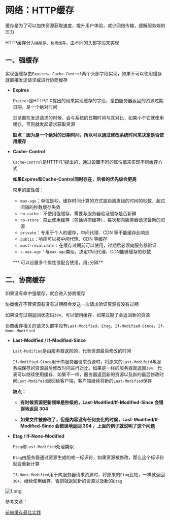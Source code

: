 # 网络：HTTP缓存

缓存是为了可以加快资源获取速度，提升用户体验，减少网络传输，缓解服务端的压力

HTTP缓存分为`强缓存`、`协商缓存`，由不同的头部字段来实现

## 一、强缓存

实现强缓存由`Expires`、`Cache-Control`两个头部字段实现，如果不可以使用缓存就直接发送请求或进行协商缓存

* **Expires**

  `Expires`是HTTP/1.0提出的用来实现缓存的字段，是由服务器返回的资源过期日期，是一个绝对时间

  浏览器在发送请求的时候，会与系统的日期时间与其对比，如果小于它就使用缓存，否则就发起请求获取资源

  **缺点：因为是一个绝对的日期时间，所以可以通过修改系统时间来决定是否使用缓存**

* **Cache-Control**

  `Cache-Control`是HTTP/1.1提出的，通过设置不同的属性值来实现不同缓存方式

  **如果Expires和Cache-Control同时存在，后者的优先级会更高**

  

  常用的属性值：

  * `max-age`：单位是秒，缓存时间计算的方式是距离发起的时间的秒数，超过间隔的秒数缓存失效
  * `no-cache`：不使用强缓存，需要与服务器验证缓存是否新鲜
  * `no-store`：禁止使用缓存（包括协商缓存），每次都向服务器请求最新的资源
  * `private`：专用于个人的缓存，中间代理、CDN 等不能缓存此响应
  * `public`：响应可以被中间代理、CDN 等缓存
  * `must-revalidate`：在缓存过期前可以使用，过期后必须向服务器验证
  * `s-max-age`：与`max-age`类似，决定中间代理、CDN能够缓存的秒数

  *** 可以设置多个属性值配合使用，用`;`分隔**

  

## 二、协商缓存

如果没有命中强缓存，就会进入协商缓存

协商缓存不管资源有没有过期都会发送一次请求验证资源有没有过期

如果没有过期返回状态码`304`，可以使用缓存，如果过期了会返回新的资源

协商缓存相关的请求头部字段有`Last-Modified`，`Etag`，`If-Modified-Since`，`If-None-Modified`

* **Last-Modified / If-Modified-Since**

  `Last-Modified`是由服务器返回的，代表资源最后修改的时间

  `If-Modified-Since`用于向服务器请求资源时，将原来的`Last-Modifeid`与服务端保存的资源最后修改时间进行对比，如果是一样的服务器就返回`304`，代表可以继续使用缓存，如果不一样，服务器返回新的资源以及新的最后修改时间`Last-Modifeid`返回给客户端，客户端继续将新的`Last-Modified`保存

  **缺点：**

  * **有时候资源更新频率是秒级的，Last-Modified/If-Modified-Since 会错误地返回 304**

  * **如果文件被修改了，但是内容没有任何变化的时候，Last-Modified/If-Modified-Since 会错误地返回 304 ，上面的例子就说明了这个问题**

* **Etag / If-None-Modified**

  `Etag`和`Last-Modified`处理类似

  `Etag`由服务器通过资源生成的唯一标识符，如果资源被修改，那么这个标识符就会重新计算

  `If-None-Modified`用于向服务器请求资源时，将原来的`Etag`比较，一样就返回`304`，继续使用缓存，否则就返回新的资源以及新的`Etag`



![1.png](https://i.loli.net/2021/11/24/xAwuOXG1EFifl4g.png)



参考文章：

[前端缓存最佳实践](https://juejin.cn/post/6844903737538920462)